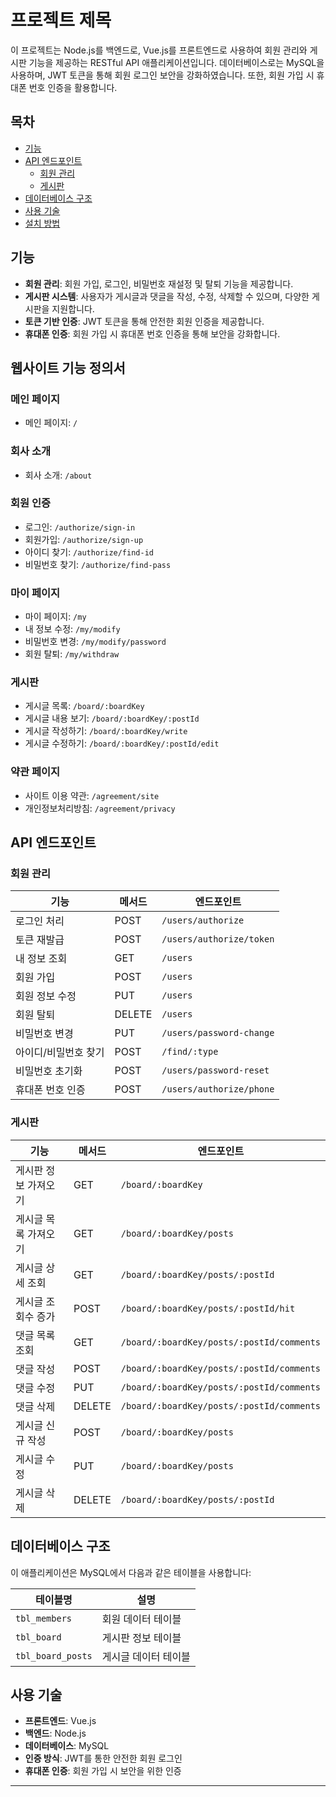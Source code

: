 # 프로젝트 제목

이 프로젝트는 Node.js를 백엔드로, Vue.js를 프론트엔드로 사용하여 회원 관리와 게시판 기능을 제공하는 RESTful API 애플리케이션입니다. 데이터베이스로는 MySQL을 사용하며, JWT 토큰을 통해 회원 로그인 보안을 강화하였습니다. 또한, 회원 가입 시 휴대폰 번호 인증을 활용합니다.

## 목차

- [기능](#기능)
- [API 엔드포인트](#api-엔드포인트)
  - [회원 관리](#회원-관리)
  - [게시판](#게시판)
- [데이터베이스 구조](#데이터베이스-구조)
- [사용 기술](#사용-기술)
- [설치 방법](#설치-방법)

## 기능

- **회원 관리**: 회원 가입, 로그인, 비밀번호 재설정 및 탈퇴 기능을 제공합니다.
- **게시판 시스템**: 사용자가 게시글과 댓글을 작성, 수정, 삭제할 수 있으며, 다양한 게시판을 지원합니다.
- **토큰 기반 인증**: JWT 토큰을 통해 안전한 회원 인증을 제공합니다.
- **휴대폰 인증**: 회원 가입 시 휴대폰 번호 인증을 통해 보안을 강화합니다.

## 웹사이트 기능 정의서

### 메인 페이지

- 메인 페이지: `/`

### 회사 소개

- 회사 소개: `/about`

### 회원 인증

- 로그인: `/authorize/sign-in`
- 회원가입: `/authorize/sign-up`
- 아이디 찾기: `/authorize/find-id`
- 비밀번호 찾기: `/authorize/find-pass`

### 마이 페이지

- 마이 페이지: `/my`
- 내 정보 수정: `/my/modify`
- 비밀번호 변경: `/my/modify/password`
- 회원 탈퇴: `/my/withdraw`

### 게시판

- 게시글 목록: `/board/:boardKey`
- 게시글 내용 보기: `/board/:boardKey/:postId`
- 게시글 작성하기: `/board/:boardKey/write`
- 게시글 수정하기: `/board/:boardKey/:postId/edit`

### 약관 페이지

- 사이트 이용 약관: `/agreement/site`
- 개인정보처리방침: `/agreement/privacy`

## API 엔드포인트

### 회원 관리

| 기능                 | 메서드 | 엔드포인트               |
| -------------------- | ------ | ------------------------ |
| 로그인 처리          | POST   | `/users/authorize`       |
| 토큰 재발급          | POST   | `/users/authorize/token` |
| 내 정보 조회         | GET    | `/users`                 |
| 회원 가입            | POST   | `/users`                 |
| 회원 정보 수정       | PUT    | `/users`                 |
| 회원 탈퇴            | DELETE | `/users`                 |
| 비밀번호 변경        | PUT    | `/users/password-change` |
| 아이디/비밀번호 찾기 | POST   | `/find/:type`            |
| 비밀번호 초기화      | POST   | `/users/password-reset`  |
| 휴대폰 번호 인증     | POST   | `/users/authorize/phone` |

### 게시판

| 기능                 | 메서드 | 엔드포인트                                |
| -------------------- | ------ | ----------------------------------------- |
| 게시판 정보 가져오기 | GET    | `/board/:boardKey`                        |
| 게시글 목록 가져오기 | GET    | `/board/:boardKey/posts`                  |
| 게시글 상세 조회     | GET    | `/board/:boardKey/posts/:postId`          |
| 게시글 조회수 증가   | POST   | `/board/:boardKey/posts/:postId/hit`      |
| 댓글 목록 조회       | GET    | `/board/:boardKey/posts/:postId/comments` |
| 댓글 작성            | POST   | `/board/:boardKey/posts/:postId/comments` |
| 댓글 수정            | PUT    | `/board/:boardKey/posts/:postId/comments` |
| 댓글 삭제            | DELETE | `/board/:boardKey/posts/:postId/comments` |
| 게시글 신규 작성     | POST   | `/board/:boardKey/posts`                  |
| 게시글 수정          | PUT    | `/board/:boardKey/posts`                  |
| 게시글 삭제          | DELETE | `/board/:boardKey/posts/:postId`          |

## 데이터베이스 구조

이 애플리케이션은 MySQL에서 다음과 같은 테이블을 사용합니다:

| 테이블명          | 설명                 |
| ----------------- | -------------------- |
| `tbl_members`     | 회원 데이터 테이블   |
| `tbl_board`       | 게시판 정보 테이블   |
| `tbl_board_posts` | 게시글 데이터 테이블 |

## 사용 기술

- **프론트엔드**: Vue.js
- **백엔드**: Node.js
- **데이터베이스**: MySQL
- **인증 방식**: JWT를 통한 안전한 회원 로그인
- **휴대폰 인증**: 회원 가입 시 보안을 위한 인증

---

